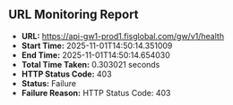 ## URL Monitoring Report

- **URL:** https://api-gw1-prod1.fisglobal.com/gw/v1/health
- **Start Time:** 2025-11-01T14:50:14.351009
- **End Time:** 2025-11-01T14:50:14.654030
- **Total Time Taken:** 0.303021 seconds
- **HTTP Status Code:** 403
- **Status:** Failure
- **Failure Reason:** HTTP Status Code: 403
